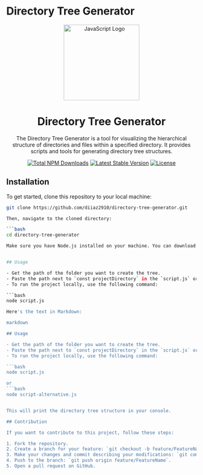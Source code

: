 # Directory Tree Generator

<div align="center">
  <a href="https://javascript.info" target="_blank"><img src="https://img.icons8.com/color/452/javascript--v1.png" width="200" alt="JavaScript Logo"></a>
  <h1>Directory Tree Generator</h1>
  <p>The Directory Tree Generator is a tool for visualizing the hierarchical structure of directories and files within a specified directory. It provides scripts and tools for generating directory tree structures.</p>
</div>

<p align="center">
  <a href="https://www.npmjs.com/package/javascript"><img src="https://img.shields.io/npm/dt/javascript" alt="Total NPM Downloads"></a>
  <a href="https://www.npmjs.com/package/javascript"><img src="https://img.shields.io/npm/v/javascript" alt="Latest Stable Version"></a>
  <a href="https://www.npmjs.com/package/javascript"><img src="https://img.shields.io/npm/l/javascript" alt="License"></a>
</p>

## Installation

To get started, clone this repository to your local machine:

```bash
git clone https://github.com/diiaz2910/directory-tree-generator.git

Then, navigate to the cloned directory:

```bash
cd directory-tree-generator

Make sure you have Node.js installed on your machine. You can download it from [here](https://nodejs.org/).


## Usage

- Get the path of the folder you want to create the tree.
- Paste the path next to `const projectDirectory` in the `script.js` or `script-alternative.js` file.
- To run the project locally, use the following command:

```bash
node script.js

Here's the text in Markdown:

markdown

## Usage

- Get the path of the folder you want to create the tree.
- Paste the path next to `const projectDirectory` in the `script.js` or `script-alternative.js` file.
- To run the project locally, use the following command:

```bash
node script.js

or
```bash
node script-alternative.js


This will print the directory tree structure in your console.

## Contribution

If you want to contribute to this project, follow these steps:

1. Fork the repository.
2. Create a branch for your feature: `git checkout -b feature/FeatureName`.
3. Make your changes and commit describing your modifications: `git commit -am 'Add a new feature'`.
4. Push to the branch: `git push origin feature/FeatureName`.
5. Open a pull request on GitHub.

